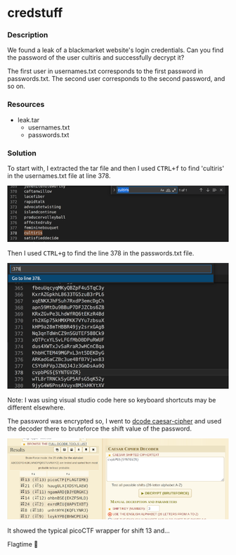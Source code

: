 # credstuff

### Description

We found a leak of a blackmarket website's login credentials. Can you find the password of the user cultiris and successfully decrypt it? 

The first user in usernames.txt corresponds to the first password in passwords.txt. The second user corresponds to the second password, and so on.

### Resources

- leak.tar
    - usernames.txt
    - passwords.txt

### Solution

To start with, I extracted the tar file and then I used <kbd>CTRL+f</kbd> to find 'cultiris' in the usernames.txt file at line 378.

![ctrlf-usernames](./ctrlf-usernames.png)

Then I used <kbd>CTRL+g</kbd> to find the line 378 in the passwords.txt file. 

![ctrlg-passwords](./ctrlg-passwords.png)

Note: I was using visual studio code here so keyboard shortcuts may be different elsewhere.

The password was encrypted so, I went to [dcode caesar-cipher](https://www.dcode.fr/caesar-cipher) and used the decoder there to bruteforce the shift value of the password. 

![dcode-decrypt](./dcode-decrypt.png)

It showed the typical picoCTF wrapper for shift 13 and...

Flagtime :confetti_ball: